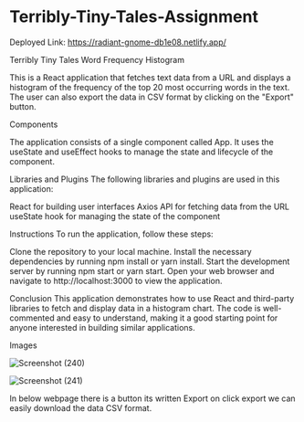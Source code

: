 # Terribly-Tiny-Tales-Assignment
Deployed Link: https://radiant-gnome-db1e08.netlify.app/

Terribly Tiny Tales Word Frequency Histogram

This is a React application that fetches text data from a URL and displays a histogram of the frequency of the top 20 most occurring words in the text. The user can also export the data in CSV format by clicking on the "Export" button.

Components

The application consists of a single component called App. It uses the useState and useEffect hooks to manage the state and lifecycle of the component.

Libraries and Plugins
The following libraries and plugins are used in this application:

React for building user interfaces
Axios API for fetching data from the URL
useState hook for managing the state of the component


Instructions
To run the application, follow these steps:

Clone the repository to your local machine.
Install the necessary dependencies by running npm install or yarn install.
Start the development server by running npm start or yarn start.
Open your web browser and navigate to http://localhost:3000 to view the application.


Conclusion
This application demonstrates how to use React and third-party libraries to fetch and display data in a histogram chart. The code is well-commented and easy to understand, making it a good starting point for anyone interested in building similar applications.

Images

![Screenshot (240)](https://github.com/Shraddhasingh171/Terribly-Tiny-Tales-Assignment/assets/91796853/e9b32de3-4730-406a-bf1b-14190c157701)

![Screenshot (241)](https://github.com/Shraddhasingh171/Terribly-Tiny-Tales-Assignment/assets/91796853/23257ed2-7626-4ba6-a204-a090041799d1)

In below webpage there is a button its written Export on click export we can easily download the data CSV format.
